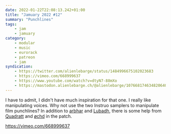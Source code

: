 ```yaml
---
date: 2022-01-22T22:08:13.242+01:00
title: "Jamuary 2022 #12"
summary: "Punchlines"
tags:
    - jam
    - jamuary
category:
    - modular
    - music
    - eurorack
    - patreon
    - jam
syndication:
    - https://twitter.com/alienlebarge/status/1484996675102023683
    - https://vimeo.com/668999637
    - https://www.youtube.com/watch?v=dtyN7-88mXo
    - https://mastodon.alienlebarge.ch/@alienlebarge/107668174634820640
---
```

I have to admit, I didn't have much inspiration for that one. I really like manipulating voices. Why not use the two Instruo samplers to manipulate film punchlines? In addition to [arbhar](https://www.instruomodular.com/product/arbhar/) and [Lubadh](https://www.instruomodular.com/product/lubadh/), there is some help from [Quadratt](https://intellijel.com/shop/eurorack/1u/quadratt-1u/) and [øchd](https://www.instruomodular.com/product/ochd/) in the patch.

https://vimeo.com/668999637
